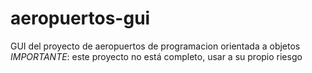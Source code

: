 # aeropuertos-gui
GUI del proyecto de aeropuertos de programacion orientada a objetos
*IMPORTANTE*: este proyecto no está completo, usar a su propio riesgo
